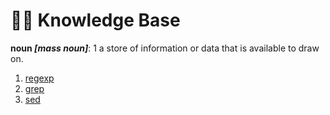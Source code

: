 # 🙇🏽 Knowledge Base

__noun *[mass noun]*__: 1 a store of information or data that is available to draw on.

1. [regexp]()
2. [grep]()
3. [sed]()